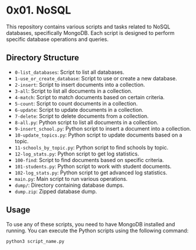 # 0x01. NoSQL

This repository contains various scripts and tasks related to NoSQL databases, specifically MongoDB. Each script is designed to perform specific database operations and queries.

## Directory Structure

- `0-list_databases`: Script to list all databases.
- `1-use_or_create_database`: Script to use or create a new database.
- `2-insert`: Script to insert documents into a collection.
- `3-all`: Script to list all documents in a collection.
- `4-match`: Script to match documents based on certain criteria.
- `5-count`: Script to count documents in a collection.
- `6-update`: Script to update documents in a collection.
- `7-delete`: Script to delete documents from a collection.
- `8-all.py`: Python script to list all documents in a collection.
- `9-insert_school.py`: Python script to insert a document into a collection.
- `10-update_topics.py`: Python script to update documents based on a topic.
- `11-schools_by_topic.py`: Python script to find schools by topic.
- `12-log_stats.py`: Python script to get log statistics.
- `100-find`: Script to find documents based on specific criteria.
- `101-students.py`: Python script to work with student documents.
- `102-log_stats.py`: Python script to get advanced log statistics.
- `main.py`: Main script to run various operations.
- `dump/`: Directory containing database dumps.
- `dump.zip`: Zipped database dump.

## Usage

To use any of these scripts, you need to have MongoDB installed and running. You can execute the Python scripts using the following command:

```sh
python3 script_name.py

